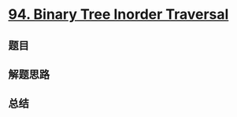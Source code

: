 # [94. Binary Tree Inorder Traversal](https://leetcode.com/problems/binary-tree-inorder-traversal/)

## 题目


## 解题思路


## 总结


